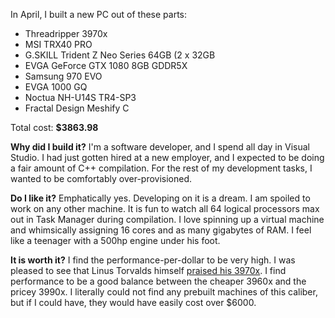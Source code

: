 In April, I built a new PC out of these parts:

- Threadripper 3970x
- MSI TRX40 PRO
- G.SKILL Trident Z Neo Series 64GB (2 x 32GB
- EVGA GeForce GTX 1080 8GB GDDR5X
- Samsung 970 EVO
- EVGA 1000 GQ
- Noctua NH-U14S TR4-SP3
- Fractal Design Meshify C

Total cost: **$3863.98**

**Why did I build it?** I'm a software developer, and I spend all day in Visual Studio. I had just gotten hired at a new employer, and I expected to be doing a fair amount of C++ compilation. For the rest of my development tasks, I wanted to be comfortably over-provisioned. 

**Do I like it?** Emphatically yes. Developing on it is a dream. I am spoiled to work on any other machine. It is fun to watch all 64 logical processors max out in Task Manager during compilation. I love spinning up a virtual machine and whimsically assigning 16 cores and as many gigabytes of RAM. I feel like a teenager with a 500hp engine under his foot.

**It is worth it?** I find the performance-per-dollar to be very high. I was pleased to see that Linus Torvalds himself [praised his 3970x](http://lkml.iu.edu/hypermail/linux/kernel/2005.3/00406.html). I find performance to be a good balance between the cheaper 3960x and the pricey 3990x. I literally could not find any prebuilt machines of this caliber, but if I could have, they would have easily cost over $6000.


